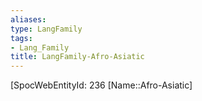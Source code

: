 ```yaml
---
aliases: 
type: LangFamily
tags: 
- Lang_Family
title: LangFamily-Afro-Asiatic
---
```

[SpocWebEntityId: 236
[Name::Afro-Asiatic]



